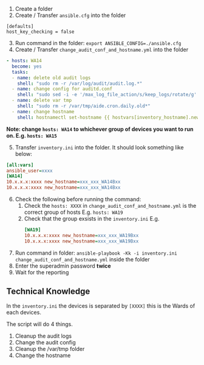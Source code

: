 1. Create a folder
2. Create / Transfer `ansible.cfg` into the folder
```
[defaults]
host_key_checking = false
```
3. Run command in the folder: `export ANSIBLE_CONFIG=./ansible.cfg`
4. Create / Transfer `change_audit_conf_and_hostname.yml` into the folder
```yml
- hosts: WA14
  become: yes
  tasks:
  - name: delete old audit logs
    shell: "sudo rm -r /var/log/audit/audit.log.*"
  - name: change config for auditd.conf
    shell: "sudo sed -i -e '/max_log_file_action/s/keep_logs/rotate/g' -e '/space_left_action/s/email/syslog/g' -e '/admin_space_left_action/s/halt/syslog/g' /etc/audit/auditd.conf"
  - name: delete var tmp
    shell: "sudo rm -r /var/tmp/aide.cron.daily.old*"
  - name: change hostname
    shell: hostnamectl set-hostname {{ hostvars[inventory_hostname].new_hostname }}
```
**Note: change `hosts: WA14` to whichever group of devices you want to run on. E.g. `hosts: WA15`**

5. Transfer `inventory.ini` into the folder. It should look something like below:
```ini
[all:vars]
ansible_user=xxxx
[WA14]
10.x.x.x:xxxx new_hostname=xxx_xxx_WA14Bxx
10.x.x.x:xxxx new_hostname=xxx_xxx_WA14Bxx
```
6. Check the following before running the command:
    1. Check the `hosts: XXXX` in `change_audit_conf_and_hostname.yml` is the correct group of hosts E.g. `hosts: WA19`
    2. Check that the group exsists in the `inventory.ini` E.g. 
        ```ini
        [WA19]
        10.x.x.x:xxxx new_hostname=xxx_xxx_WA19Bxx
        10.x.x.x:xxxx new_hostname=xxx_xxx_WA19Bxx
        ```
7. Run command in folder: `ansible-playbook -Kk -i inventory.ini change_audit_conf_and_hostname.yml` inside the folder
8. Enter the superadmin password **twice**
9. Wait for the reporting

## Technical Knowledge
In the `inventory.ini` the devices is separated by `[XXXX]` this is the Wards of each devices.

The script will do 4 things.
1. Cleanup the audit logs
2. Change the audit config
3. Cleanup the /var/tmp folder 
4. Change the hostname